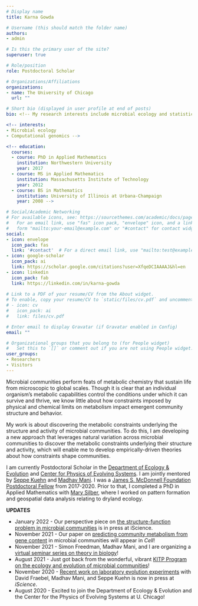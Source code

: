 ```yaml
---
# Display name
title: Karna Gowda

# Username (this should match the folder name)
authors:
- admin

# Is this the primary user of the site?
superuser: true

# Role/position
role: Postdoctoral Scholar

# Organizations/Affiliations
organizations:
- name: The University of Chicago
  url: ""

# Short bio (displayed in user profile at end of posts)
bio: <!-- My research interests include microbial ecology and statistical genomics. -->

<!-- interests:
- Microbial ecology
- Computational genomics -->

<!-- education:
  courses:
  - course: PhD in Applied Mathematics
    institution: Northwestern University
    year: 2017
  - course: MS in Applied Mathematics
    institution: Massachusetts Institute of Technology
    year: 2012
  - course: BS in Mathematics
    institution: University of Illinois at Urbana-Champaign
    year: 2008 -->

# Social/Academic Networking
# For available icons, see: https://sourcethemes.com/academic/docs/page-builder/#icons
#   For an email link, use "fas" icon pack, "envelope" icon, and a link in the
#   form "mailto:your-email@example.com" or "#contact" for contact widget.
social:
- icon: envelope
  icon_pack: fas
  link: '#contact'  # For a direct email link, use "mailto:test@example.org".
- icon: google-scholar
  icon_pack: ai
  link: https://scholar.google.com/citations?user=XfqeDCIAAAAJ&hl=en
- icon: linkedin
  icon_pack: fab
  link: https://linkedin.com/in/karna-gowda
  
# Link to a PDF of your resume/CV from the About widget.
# To enable, copy your resume/CV to `static/files/cv.pdf` and uncomment the lines below.
# - icon: cv
#   icon_pack: ai
#   link: files/cv.pdf

# Enter email to display Gravatar (if Gravatar enabled in Config)
email: ""

# Organizational groups that you belong to (for People widget)
#   Set this to `[]` or comment out if you are not using People widget.
user_groups:
- Researchers
- Visitors
---
```


Microbial communities perform feats of metabolic chemistry that sustain life from microscopic to global scales. Though it is clear that an individual organism’s metabolic capabilities control the conditions under which it can survive and thrive, we know little about how constraints imposed by physical and chemical limits on metabolism impact emergent community structure and behavior.

My work is about discovering the metabolic constraints underlying the structure and activity of microbial communities. To do this, I am developing a new approach that leverages natural variation across microbial communities to discover the metabolic constraints underlying their structure and activity, which will enable me to develop empirically-driven theories about how constraints shape communities.

<!-- Microbial communities perform feats of metabolic chemistry that sustain life from microscopic to global scales. How do the parts of a community (e.g., the organisms that make up the community, along with their genes and metabolic capabilities) combine to make up the whole?

In my work, I bring wild bacterial communities from natural environments into the laboratory, and perform high-throughput quantitative measurements to characterize their community metabolic behavior. I then use these experiments to identify statistical regularities that tell us about how communities operate in nature. A big part of this "statistical ensembles" approach is developing and refining statistical tools and mathematical models that identify the low-dimensional structure in high dimensional data.  -->
<!-- I recently used this approach to [quantitatively map genomic structure and community metabolic function](#projects) for the process of denitrification, a key part of the global nitrogen cycle. -->
<!-- I recently used this approach to <a target="_self" href="https://karnagowda.github.io/#projects" >quantitatively map genomic structure and community metabolic function</a> for the process of denitrification, a key part of the global nitrogen cycle. -->
<!--Life is biochemistry, and microbes are nature's premier biochemists, impacting all life from microscopic to global scales. A revolution in sequencing and computation has enabled us to observe the *who* (taxonomy) and the *what* (functional genomics) of natural microbial communities as never before. A major task that remains is to turn this wealth of information into predictive insights about how communities organize and operate, quantitatively and dynamically.

In general terms, the questions I am asking are:
- Given sequence data from a community (*structure*), how do we predict the biochemical fluxes of important metabolites (*function*) in that community?
- How do we design communities with defined metabolic functions (i.e., specifying function from structure)?
- How does community genomic structure depend on the biotic and abiotic environment? -->

I am currently Postdoctoral Scholar in the [Department of Ecology & Evolution](https://ecologyandevolution.uchicago.edu/) and [Center for Physics of Evolving Systems](https://news.uchicago.edu/story/eminent-bioengineering-scholar-lead-uchicagos-center-physics-evolving-systems). I am jointly mentored by [Seppe Kuehn](https://www.kuehnlab.org/) and [Madhav Mani](https://www.madhavmani.com/). I was a [James S. McDonnell Foundation Postdoctoral Fellow](https://www.jsmf.org/programs/cs/) from 2017-2020. Prior to that, I completed a PhD in Applied Mathematics with [Mary Silber](https://www.stat.uchicago.edu/~msilber/), where I worked on pattern formation and geospatial data analysis relating to dryland ecology.

**UPDATES**
- January 2022 - Our perspective piece on [the structure-function problem in microbial communities](https://doi.org/10.1016/j.isci.2022.103761) is in press at iScience.
- November 2021 - Our paper on [predicting community metabolism from gene content](https://doi.org/10.1101/2020.09.29.315713) in microbial communities will appear in *Cell*!
- November 2021 - Simon Freedman, Madhav Mani, and I are organizing a [virtual seminar series on theory in biology](https://karnagowda.github.io/biotheory/)!
- August 2021 - Just got back from the wonderful, vibrant [KITP Program on the ecology and evolution of microbial communities](https://www.kitp.ucsb.edu/activities/ecoevo21)!
- November 2020 - [Recent work on laboratory evolution experiments](https://www.sciencedirect.com/science/article/pii/S2589004220308701) with David Fraebel, Madhav Mani, and Seppe Kuehn is now in press at *iScience*.
- August 2020 - Excited to join the Department of Ecology & Evolution and the Center for the Physics of Evolving Systems at U. Chicago!
<!-- - October 2020 - Very proud to share our [preprint on structure and function in microbial communities](https://doi.org/10.1101/2020.09.29.315713)! -->
<!-- - March 2020 - [My virtual APS talk](http://meetings.aps.org/Meeting/MAR20/Session/F23.8) has been posted online! -->